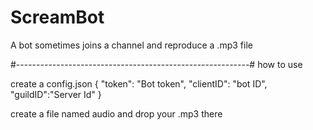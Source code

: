 # ScreamBot
A bot sometimes joins a channel and reproduce a .mp3 file



#----------------------------------------------------------#
how to use

create a config.json
{
    "token": "Bot token",
    "clientID": "bot ID",
    "guildID":"Server Id"
}

create a file named audio and drop your .mp3 there
